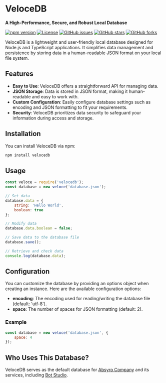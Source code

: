 # VeloceDB

**A High-Performance, Secure, and Robust Local Database**

[![npm version](https://badge.fury.io/js/velocedb.svg)](https://badge.fury.io/js/velocedb)
[![License](https://img.shields.io/badge/license-MIT-blue.svg)](https://opensource.org/licenses/MIT)
[![GitHub issues](https://img.shields.io/github/issues/amirfarzamnia/VeloceDB.svg)](https://github.com/amirfarzamnia/VeloceDB/issues)
[![GitHub stars](https://img.shields.io/github/stars/amirfarzamnia/VeloceDB.svg)](https://github.com/amirfarzamnia/VeloceDB/stargazers)
[![GitHub forks](https://img.shields.io/github/forks/amirfarzamnia/VeloceDB.svg)](https://github.com/amirfarzamnia/VeloceDB/network)

VeloceDB is a lightweight and user-friendly local database designed for Node.js and TypeScript applications. It simplifies data management and persistence by storing data in a human-readable JSON format on your local file system.

## Features

- **Easy to Use**: VeloceDB offers a straightforward API for managing data.
- **JSON Storage**: Data is stored in JSON format, making it human-readable and easy to work with.
- **Custom Configuration**: Easily configure database settings such as encoding and JSON formatting to fit your requirements.
- **Security**: VeloceDB prioritizes data security to safeguard your information during access and storage.

## Installation

You can install VeloceDB via npm:

```bash
npm install velocedb
```

## Usage

```javascript
const veloce = require('velocedb');
const database = new veloce('database.json');

// Set data
database.data = {
    string: 'Hello World',
    boolean: true
};

// Modify data
database.data.boolean = false;

// Save data to the database file
database.save();

// Retrieve and check data
console.log(database.data);
```

## Configuration

You can customize the database by providing an options object when creating an instance. Here are the available configuration options:

- **encoding**: The encoding used for reading/writing the database file (default: 'utf-8').
- **space**: The number of spaces for JSON formatting (default: 2).

### Example

```javascript
const database = new veloce('database.json', {
    space: 4
});
```

## Who Uses This Database?

VeloceDB serves as the default database for [Absyro Company](https://absyro.com) and its services, including [Bot Studio](https://botstudioo.com).
